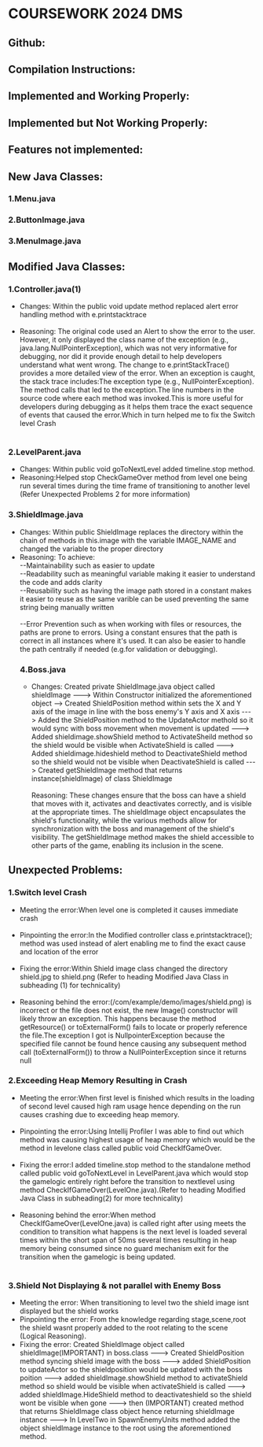 
# COURSEWORK 2024 DMS
## Github:
## Compilation Instructions:
## Implemented and Working Properly:
## Implemented but Not Working Properly:
## Features not implemented:
## New Java Classes:
### 1.Menu.java
### 2.ButtonImage.java
### 3.MenuImage.java
## Modified Java Classes:
### 1.Controller.java(1)
- Changes: Within the public void update method replaced alert error handling method with e.printstacktrace<br><br>
- Reasoning: The original code used an Alert to show the error to the user. However, it only displayed the class name of the exception (e.g., java.lang.NullPointerException), which was not very informative for debugging, nor did it provide enough detail to help developers understand what went wrong. The change to e.printStackTrace() provides a more detailed view of the error. When an exception is caught, the stack trace includes:The exception type (e.g., NullPointerException).
The method calls that led to the exception.The line numbers in the source code where each method was invoked.This is more useful for developers during debugging as it helps them trace the exact sequence of events that caused the error.Which in turn helped me to fix the Switch level Crash <br><br>

### 2.LevelParent.java
- Changes: Within public void goToNextLevel added timeline.stop method.
- Reasoning:Helped stop CheckGameOver method from level one being run several times during the time frame of transitioning to another level (Refer Unexpected Problems 2 for more information)
### 3.ShieldImage.java
- Changes: Within public ShieldImage replaces the directory within the chain of methods in this.image with the variable IMAGE_NAME and changed the variable to the proper directory
- Reasoning: To achieve:<br>
  --Maintainability such as easier to update <br>
  --Readability such as meaningful variable making it easier to understand the code and adds clarity<br>
 --Reusability such as having the image path stored in a constant makes it easier to reuse as the same varible can be used preventing the same string being manually written<br><br>
  --Error Prevention such as when working with files or resources, the paths are prone to errors. Using a constant ensures that the path is correct in all instances where it's used. It can also be easier to handle the path centrally if needed (e.g.for validation or debugging).<br>
  ### 4.Boss.java
  - Changes: Created  private ShieldImage.java object called shieldImage ---> Within Constructor initialized the aforementioned object --> Created ShieldPosition method within sets the X and Y axis of the image in line with the boss enemy's Y axis and X axis ---> Added the ShieldPosition method to the UpdateActor methold so it would sync with boss movement when movement is updated ---> Added shieldimage.showShield method  to ActivateSheild method so the shield would be visible when ActivateShield is called ---> Added shieldimage.hideshield method to DeactivateShield method so the shield would not be visible when DeactivateShield is called ---> Created getShieldImage method that returns instance(shieldImage) of class ShieldImage<br><br>
  Reasoning: These changes ensure that the boss can have a shield that moves with it, activates and deactivates correctly, and is visible at the appropriate times. The shieldImage object encapsulates the shield's functionality, while the various methods allow for synchronization with the boss and management of the shield's visibility. The getShieldImage method makes the shield accessible to other parts of the game, enabling its inclusion in the scene.
## Unexpected Problems:



### 1.Switch level Crash
- Meeting the error:When level one is completed it causes immediate crash<br><br>
- Pinpointing the error:In the Modified controller class e.printstacktrace(); method was used instead of alert enabling me to find the exact cause and location of the error<br><br>
- Fixing the error:Within Shield image class changed the directory shield.jpg to shield.png (Refer to heading Modified Java Class in subheading (1) for technicality)<br><br>
- Reasoning behind the error:(/com/example/demo/images/shield.png) is incorrect or the file does not exist, the new Image() constructor will likely throw an exception. This happens because the method getResource() or toExternalForm() fails to locate or properly reference the file.The exception I got is NullpointerException because the specified file cannot be found hence causing any subsequent method call (toExternalForm()) to throw a NullPointerException since it returns null


### 2.Exceeding Heap Memory Resulting in Crash 
- Meeting the error:When first level is finished which results in the loading of second level caused high ram usage hence depending on the run causes crashing due to exceeding heap memory.<br><br>
- Pinpointing the error:Using Intellij Profiler I was able to find out which method was causing highest usage of heap memory which would be the method in levelone class called public void CheckIfGameOver.<br><br>
- Fixing the error:I added timeline.stop method to the standalone method called public void goToNextLevel in LevelParent.java which would stop the gamelogic entirely right before the transition to nextlevel using method CheckIfGameOver(LevelOne.java).(Refer to heading Modified Java Class in subheading(2) for more technicality)<br><br>
- Reasoning behind the error:When method CheckIfGameOver(LevelOne.java) is called right after using meets the condition to transition what happens is the next level is loaded several times within the short span of 50ms several times resulting in heap memory being consumed since no guard mechanism exit for the transition when the gamelogic is being updated.<br><br>

### 3.Shield Not Displaying & not parallel with Enemy Boss
- Meeting the error: When transitioning to level two the shield image isnt displayed but the shield works
- Pinpointing the error: From the knowledge regarding stage,scene,root the shield wasnt properly added to the root relating to the scene (Logical Reasoning).
- Fixing the error: Created ShieldImage object called shieldImage(IMPORTANT) in boss.class ---> Created ShieldPosition method syncing shield image with the boss ---> added ShieldPosition to updateActor so the shieldposition would be updated with the boss poition ---> added shieldImage.showShield method to activateShield method so shield would be visible when activateShield is called ---> added shieldImage.HideShield method to deactivateshield so the shield wont be visible when gone ---> then (IMPORTANT)  created method that returns ShieldImage class object hence returning shieldImage instance ---> In LevelTwo in SpawnEnemyUnits method added the object shieldImage instance to the root using the aforementioned method.
